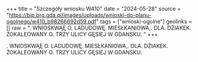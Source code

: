 +++
title = "Szczegóły wniosku W410"
date = "2024-05-28"
source = "https://bip.brg.gda.pl/images/uploads/wnioski-do-planu-ogolnego/w410_b98266692d59.pdf"
tags = ["wnioski-ogolne"]
geolinks = []
raw = ". WNIOSKWĄĘ O. LADUDOWĘ. MIESŁKANIOWA,. DLA. DŹIAKEK. ŻOKALEOWANY O. TRZY ULICY GĘSIEJ W GDANSKU. "
+++

. WNIOSKWĄĘ O. LADUDOWĘ. MIESŁKANIOWA,. DLA. DŹIAKEK. ŻOKALEOWANY O.
TRZY ULICY GĘSIEJ W GDANSKU.



